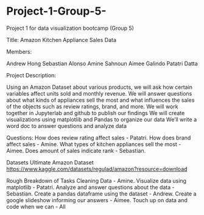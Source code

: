 # Project-1-Group-5-
Project 1 for data visualization bootcamp (Group 5)

Title: Amazon Kitchen Appliance Sales Data

Members: 

Andrew Hong
Sebastian Alonso
Amine Sahnoun 
Aimee Galindo
Patatri Datta

Project Description:

Using an Amazon Dataset about various products, we will ask how certain variables affect units sold and monthly revenue. 
We will answer questions about what kinds of appliances sell the most and what influences the sales of the objects such as review ratings, brand, and more. 
We will work together in Jupyterlab and github to publish our findings 
We will create visualizations using matplotlib and Pandas to organize our data 
We’ll write a word doc to answer questions and analyze data 

Questions:
How does review rating affect sales - Patatri.
How does brand affect sales - Amine.
What types of kitchen appliances sell the most - Aimee.
Does amount of sales indicate rank - Sebastian.

Datasets
Ultimate Amazon Dataset
https://www.kaggle.com/datasets/regulad/amazon?resource=download

Rough Breakdown of Tasks
Cleaning Data - Amine.
Visualize data using matplotlib - Patatri.
Analyze and answer questions about the data - Sebastian.
Create a pandas dataframe using the dataset - Andrew.
Create a google slideshow informing our answers - Aimee.
Touch up on data and code when we can - All
